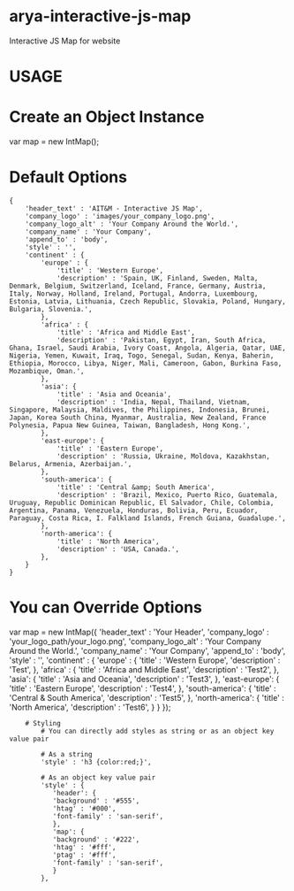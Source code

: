 # arya-interactive-js-map
Interactive JS Map for website

# USAGE
# Create an Object Instance

var map = new IntMap();

# Default Options
    {
		'header_text' : 'AIT&M - Interactive JS Map',
		'company_logo' : 'images/your_company_logo.png', 
		'company_logo_alt' : 'Your Company Around the World.',
		'company_name' : 'Your Company',
		'append_to' : 'body',
		'style' : '',
		'continent' : {
			'europe' : {
				'title' : 'Western Europe',
				'description' : 'Spain, UK, Finland, Sweden, Malta, Denmark, Belgium, Switzerland, Iceland, France, Germany, Austria, Italy, Norway, Holland, Ireland, Portugal, Andorra, Luxembourg, Estonia, Latvia, Lithuania, Czech Republic, Slovakia, Poland, Hungary, Bulgaria, Slovenia.',
			},
			'africa' : {
				'title' : 'Africa and Middle East',
				'description' : 'Pakistan, Egypt, Iran, South Africa, Ghana, Israel, Saudi Arabia, Ivory Coast, Angola, Algeria, Qatar, UAE, Nigeria, Yemen, Kuwait, Iraq, Togo, Senegal, Sudan, Kenya, Baherin, Ethiopia, Morocco, Libya, Niger, Mali, Cameroon, Gabon, Burkina Faso, Mozambique, Oman.',
			},
			'asia': {
				'title' : 'Asia and Oceania',
				'description' : 'India, Nepal, Thailand, Vietnam, Singapore, Malaysia, Maldives, the Philippines, Indonesia, Brunei, Japan, Korea South China, Myanmar, Australia, New Zealand, France Polynesia, Papua New Guinea, Taiwan, Bangladesh, Hong Kong.',
			},
			'east-europe': {
				'title' : 'Eastern Europe',
				'description' : 'Russia, Ukraine, Moldova, Kazakhstan, Belarus, Armenia, Azerbaijan.',
			},
			'south-america': {
				'title' : 'Central &amp; South America',
				'description' : 'Brazil, Mexico, Puerto Rico, Guatemala, Uruguay, Republic Dominican Republic, El Salvador, Chile, Colombia, Argentina, Panama, Venezuela, Honduras, Bolivia, Peru, Ecuador, Paraguay, Costa Rica, I. Falkland Islands, French Guiana, Guadalupe.',
			},
			'north-america': {
				'title' : 'North America',
				'description' : 'USA, Canada.',
			},
		}
	}


# You can Override Options
 var map = new IntMap({
            'header_text' : 'Your Header',
            'company_logo' : 'your_logo_path/your_logo.png', 
            'company_logo_alt' : 'Your Company Around the World.',
            'company_name' : 'Your Company',
            'append_to' : 'body',
            'style' : '',
            'continent' : {
               'europe' : {
                  'title' : 'Western Europe',
                  'description' : 'Test',
               },
               'africa' : {
                  'title' : 'Africa and Middle East',
                  'description' : 'Test2',
               },
               'asia': {
                  'title' : 'Asia and Oceania',
                  'description' : 'Test3',
               },
               'east-europe': {
                  'title' : 'Eastern Europe',
                  'description' : 'Test4',
               },
               'south-america': {
                  'title' : 'Central &amp; South America',
                  'description' : 'Test5',
               },
               'north-america': {
                  'title' : 'North America',
                  'description' : 'Test6',
               }
            }
         });
         
        # Styling
            # You can directly add styles as string or as an object key value pair
            
            # As a string
            'style' : 'h3 {color:red;}',
            
            # As an object key value pair
            'style' : {
               'header': {
               'background' : '#555',
               'htag' : '#000',
               'font-family' : 'san-serif',
               },
               'map': {
               'background' : '#222',
               'htag' : '#fff',
               'ptag' : '#fff',
               'font-family' : 'san-serif',
               }
            },

        
